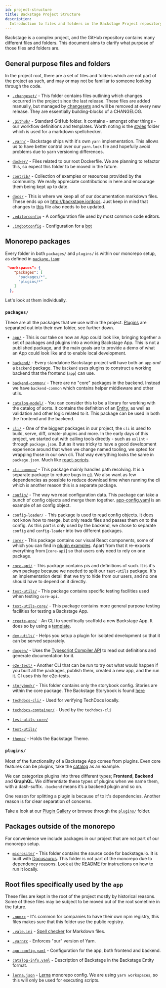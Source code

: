 ```yaml
---
id: project-structure
title: Backstage Project Structure
description:
  Introduction to files and folders in the Backstage Project repository
---
```


Backstage is a complex project, and the GitHub repository contains many
different files and folders. This document aims to clarify what purpose of those
files and folders are.

## General purpose files and folders

In the project root, there are a set of files and folders which are not part of
the project as such, and may or may not be familiar to someone looking through
the code.

- [`.changeset/`](https://github.com/spotify/backstage/tree/master/.changeset) -
  This folder contains files outlining which changes occurred in the project
  since the last release. These files are added manually, but managed by
  [changesets](https://github.com/atlassian/changesets) and will be removed at
  every new release. They are essentially building-blocks of a CHANGELOG.

- [`.github/`](https://github.com/spotify/backstage/tree/master/.github) -
  Standard GitHub folder. It contains - amongst other things - our workflow
  definitions and templates. Worth noting is the
  [styles](https://github.com/spotify/backstage/tree/master/.github/styles)
  folder which is used for a markdown spellchecker.

- [`.yarn/`](https://github.com/spotify/backstage/tree/master/.yarn) - Backstage
  ships with it's own `yarn` implementation. This allows us to have better
  control over our `yarn.lock` file and hopefully avoid problems due to yarn
  versioning differences.

- [`docker/`](https://github.com/spotify/backstage/tree/master/docker) - Files
  related to our root Dockerfile. We are planning to refactor this, so expect
  this folder to be moved in the future.

- [`contrib/`](https://github.com/spotify/backstage/tree/master/contrib) -
  Collection of examples or resources provided by the community. We really
  appreciate contributions in here and encourage them being kept up to date.

- [`docs/`](https://github.com/spotify/backstage/tree/master/docs) - This is
  where we keep all of our documentation markdown files. These ends up on
  http://backstage.io/docs. Just keep in mind that changes to
  [this](https://github.com/spotify/backstage/blob/master/microsite/sidebars.json)
  file also needs to be updated.

- [`.editorconfig`](https://github.com/spotify/backstage/tree/master/.editorconfig) -
  A configuration file used by most common code editors.

- [`.imgbotconfig`](https://github.com/spotify/backstage/tree/master/.imgbotconfig) -
  Configuration for a [bot](https://imgbot.net/)

## Monorepo packages

Every folder in both `packages/` and `plugins/` is within our monorepo setup, as
defined in
[`package.json`](https://github.com/spotify/backstage/blob/master/package.json):

```json
 "workspaces": {
    "packages": [
      "packages/*",
      "plugins/*"
    ]
  },
```

Let's look at them individually.

### `packages/`

These are all the packages that we use within the project. [Plugins](#plugins)
are separated out into their own folder, see further down.

- [`app/`](https://github.com/spotify/backstage/tree/master/packages/app) - This
  is our take on how an App could look like, bringing together a set of packages
  and plugins into a working Backstage App. This is not a published package, and
  the main goals are to provide a demo of what an App could look like and to
  enable local development.

- [`backend/`](https://github.com/spotify/backstage/tree/master/packages/backend) -
  Every standalone Backstage project will have both an `app` _and_ a `backend`
  package. The `backend` uses plugins to construct a working backend that the
  frontend (`app`) can use.

- [`backend-common/`](https://github.com/spotify/backstage/tree/master/packages/backend-common) -
  There are no "core" packages in the backend. Instead we have `backend-common`
  which contains helper middleware and other utils.

- [`catalog-model/`](https://github.com/spotify/backstage/tree/master/packages/catalog-model) -
  You can consider this to be a library for working with the catalog of sorts.
  It contains the definition of an
  [Entity](https://backstage.io/docs/features/software-catalog/references#docsNav),
  as well as validation and other logic related to it. This package can be used
  in both the frontend and the backend.

- [`cli/`](https://github.com/spotify/backstage/tree/master/packages/cli) - One
  of the biggest packages in our project, the `cli` is used to build, serve,
  diff, create-plugins and more. In the early days of this project, we started
  out with calling tools directly - such as `eslint` - through `package.json`.
  But as it was tricky to have a good development experience around that when we
  change named tooling, we opted for wrapping those in our own cli. That way
  everything looks the same in `package.json`. Much like
  [react-scripts](https://github.com/facebook/create-react-app/tree/master/packages/react-scripts).

- [`cli-common/`](https://github.com/spotify/backstage/tree/master/packages/cli-common) -
  This package mainly handles path resolving. It is a separate package to reduce
  bugs in [cli](https://github.com/spotify/backstage/tree/master/packages/cli).
  We also want as few dependencies as possible to reduce download time when
  running the cli which is another reason this is a separate package.

* [`config/`](https://github.com/spotify/backstage/tree/master/packages/config) -
  The way we read configuration data. This package can take a bunch of config
  objects and merge them together.
  [app-config.yaml](https://github.com/spotify/backstage/blob/master/app-config.yaml)
  is an example of an config object.

* [`config-loader/`](https://github.com/spotify/backstage/tree/master/packages/config-loader) -
  This package is used to read config objects. It does not know how to merge,
  but only reads files and passes them on to the config. As this part is only
  used by the backend, we chose to separate `config` and `config-loader` into
  two different packages.

- [`core/`](https://github.com/spotify/backstage/tree/master/packages/core) -
  This package contains our visual React components, some of which you can find
  in
  [plugin examples](https://backstage.io/storybook/?path=/story/plugins-examples--plugin-with-data).
  Apart from that it re-exports everything from [`core-api`] so that users only
  need to rely on one package.

* [`core-api/`](https://github.com/spotify/backstage/tree/master/packages/core-api) -
  This package contains pis and definitions of such. It is it's own package
  because we needed to split our `test-utils` package. It's an implementation
  detail that we try to hide from our users, and no one should have to depend on
  it directly.

* [`test-utils/`](https://github.com/spotify/backstage/tree/master/packages/test-utils) -
  This package contains specific testing facilities used when testing
  `core-api`.

* [`test-utils-core/`](https://github.com/spotify/backstage/tree/master/packages/test-utils-core) -
  This package contains more general purpose testing facilities for testing a
  Backstage App.

* [`create-app/`](https://github.com/spotify/backstage/tree/master/packages/create-app) -
  An CLI to specifically scaffold a new Backstage App. It does so by using a
  [template](https://github.com/spotify/backstage/tree/master/packages/create-app/templates/default-app).

- [`dev-utils/`](https://github.com/spotify/backstage/tree/master/packages/dev-utils) -
  Helps you setup a plugin for isolated development so that it can be served
  separately.

* [`docgen/`](https://github.com/spotify/backstage/tree/master/packages/docgen) -
  Uses the
  [Typescript Compiler API](https://github.com/Microsoft/TypeScript/wiki/Using-the-Compiler-API)
  to read out definitions and generate documentation for it.

* [`e2e-test/`](https://github.com/spotify/backstage/tree/master/packages/e2e-test) -
  Another CLI that can be run to try out what would happen if you built all the
  packages, publish them, created a new app, and the run it. CI uses this for
  e2e-tests.

* [`storybook/`](https://github.com/spotify/backstage/tree/master/packages/storybook) -
  This folder contains only the storybook config. Stories are within the core
  package. The Backstage Storybook is found
  [here](https://backstage.io/storybook)

* [`techdocs-cli/`](https://github.com/spotify/backstage/tree/master/packages/techdocs-cli) -
  Used for verifying TechDocs locally.

* [`techdocs-container/`](https://github.com/spotify/backstage/tree/master/packages/techdocs-container) -
  Used by the `techdocs-cli`

* [`test-utils-core/`](https://github.com/spotify/backstage/tree/master/packages/test-utils-core)

* [`test-utils/`](https://github.com/spotify/backstage/tree/master/packages/test-utils)

* [`theme/`](https://github.com/spotify/backstage/tree/master/packages/theme) -
  Holds the Backstage Theme.

### `plugins/`

Most of the functionality of a Backstage App comes from plugins. Even core
features can be plugins, take the
[catalog](https://github.com/spotify/backstage/tree/master/plugins/catalog) as
an example.

We can categorize plugins into three different types; **Frontend**, **Backend**
and **GraphQL**. We differentiate these types of plugins when we name them, with
a dash-suffix. `-backend` means it’s a backend plugin and so on.

One reason for splitting a plugin is because of to it's dependencies. Another
reason is for clear separation of concerns.

Take a look at our [Plugin Gallery](https://backstage.io/plugins) or browse
through the
[`plugins/`](https://github.com/spotify/backstage/tree/master/plugins) folder.

## Packages outside of the monorepo

For convenience we include packages in our project that are not part of our
monorepo setup.

- [`microsite/`](https://github.com/spotify/backstage/blob/master/microsite) -
  This folder contains the source code for backstage.io. It is built with
  [Docusaurus](https://docusaurus.io/). This folder is not part of the monorepo
  due to dependency reasons. Look at the
  [README](https://github.com/spotify/backstage/blob/master/microsite/README.md)
  for instructions on how to run it locally.

## Root files specifically used by the `app`

These files are kept in the root of the project mostly by historical reasons.
Some of these files may be subject to be moved out of the root sometime in the
future.

- [`.npmrc`](https://github.com/spotify/backstage/tree/master/.npmrc) - It's
  common for companies to have their own npm registry, this files makes sure
  that this folder use the public registry.

- [`.vale.ini`](https://github.com/spotify/backstage/tree/master/.vale.ini) -
  [Spell checker](https://github.com/errata-ai/vale) for Markdown files.

- [`.yarnrc`](https://github.com/spotify/backstage/tree/master/.yarnrc) -
  Enforces "our" version of Yarn.

- [`app-config.yaml`](https://github.com/spotify/backstage/tree/master/app-config.yaml) -
  Configuration for the app, both frontend and backend.

- [`catalog-info.yaml`](https://github.com/spotify/backstage/tree/master/catalog-info.yaml) -
  Description of Backstage in the Backstage Entity format.

- [`lerna.json`](https://github.com/spotify/backstage/tree/master/lerna.json) -
  [Lerna](https://github.com/lerna/lerna) monorepo config. We are using
  `yarn workspaces`, so this will only be used for executing scripts.
